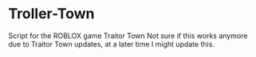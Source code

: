 # Troller-Town
Script for the ROBLOX game Traitor Town
Not sure if this works anymore due to Traitor Town updates, at a later time I might update this.
